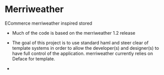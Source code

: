 Merriweather
============

ECommerce merriweather inspired stored

* Much of the code is based on the merriweather 1.2 release

* The goal of this project is to use standard haml and steer clear of template systems in order to allow the developer(s) and designer(s) to have full control of the application. merriweather currently relies on Deface for template.

* 